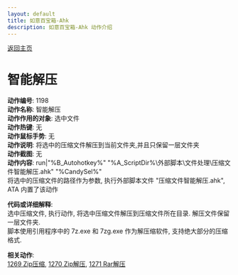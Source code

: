 ```yaml
---
layout: default
title: 如意百宝箱-Ahk
description: 如意百宝箱-Ahk 动作介绍
---
```

<link rel="stylesheet" href="../Actions/css/atom-one-light.min.css">
<script src="../Actions/js/highlight.min.js"></script>
<script>hljs.highlightAll();</script>

[返回主页](../index.md)

# [](#header-2) 智能解压

**动作编号**: 1198  
**动作名称**: 智能解压  
**动作作用的对象**: 选中文件  
**动作热键**: 无  
**动作鼠标手势**: 无  
**动作说明**: 将选中的压缩文件解压到当前文件夹,并且只保留一层文件夹  
**动作截图**:  无   
**动作内容**: run|"%B_Autohotkey%" "%A_ScriptDir%\外部脚本\文件处理\压缩文件智能解压.ahk" "%CandySel%"  
将选中的压缩文件的路径作为参数, 执行外部脚本文件 "压缩文件智能解压.ahk", ATA 内置了该动作  

**代码或详细解释**:    
选中压缩文件, 执行动作, 将选中压缩文件解压到压缩文件所在目录. 解压文件保留一层文件夹.  
脚本使用引用程序中的 7z.exe 和 7zg.exe 作为解压缩软件, 支持绝大部分的压缩格式.  

**相关动作**:  
[1269 Zip压缩](1269.md), [1270 Zip解压](1270.md), [1271 Rar解压](1271.md)
